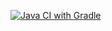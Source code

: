 [![Java CI with Gradle](https://github.com/alekseileontev94/CashbackHack/actions/workflows/blank.yml/badge.svg?branch=JUnit4)](https://github.com/alekseileontev94/CashbackHack/actions/workflows/blank.yml)
